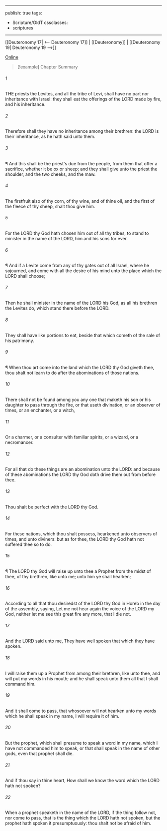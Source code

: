 

---
publish: true
tags:
  - Scripture/OldT
cssclasses:
  - scriptures
---
[[Deuteronomy 17| <-- Deuteronomy 17]] | [[Deuteronomy]] | [[Deuteronomy 19| Deuteronomy 19 -->]]

[Online](https://churchofjesuschrist.org/study/scriptures/ot/deut/18?lang=eng)

>[!example] Chapter Summary
>
###### 1
THE priests the Levites, and all the tribe of Levi, shall have no part nor inheritance with Israel: they shall eat the offerings of the LORD made by fire, and his inheritance.
###### 2
Therefore shall they have no inheritance among their brethren: the LORD is their inheritance, as he hath said unto them.
###### 3
¶ And this shall be the priest's due from the people, from them that offer a sacrifice, whether it be ox or sheep; and they shall give unto the priest the shoulder, and the two cheeks, and the maw.
###### 4
The firstfruit also of thy corn, of thy wine, and of thine oil, and the first of the fleece of thy sheep, shalt thou give him.
###### 5
For the LORD thy God hath chosen him out of all thy tribes, to stand to minister in the name of the LORD, him and his sons for ever.
###### 6
¶ And if a Levite come from any of thy gates out of all Israel, where he sojourned, and come with all the desire of his mind unto the place which the LORD shall choose;
###### 7
Then he shall minister in the name of the LORD his God, as all his brethren the Levites do, which stand there before the LORD.
###### 8
They shall have like portions to eat, beside that which cometh of the sale of his patrimony.
###### 9
¶ When thou art come into the land which the LORD thy God giveth thee, thou shalt not learn to do after the abominations of those nations.
###### 10
There shall not be found among you any one that maketh his son or his daughter to pass through the fire, or that useth divination, or an observer of times, or an enchanter, or a witch,
###### 11
Or a charmer, or a consulter with familiar spirits, or a wizard, or a necromancer.
###### 12
For all that do these things are an abomination unto the LORD: and because of these abominations the LORD thy God doth drive them out from before thee.
###### 13
Thou shalt be perfect with the LORD thy God.
###### 14
For these nations, which thou shalt possess, hearkened unto observers of times, and unto diviners: but as for thee, the LORD thy God hath not suffered thee so to do.
###### 15
¶ The LORD thy God will raise up unto thee a Prophet from the midst of thee, of thy brethren, like unto me; unto him ye shall hearken;
###### 16
According to all that thou desiredst of the LORD thy God in Horeb in the day of the assembly, saying, Let me not hear again the voice of the LORD my God, neither let me see this great fire any more, that I die not.
###### 17
And the LORD said unto me, They have well spoken that which they have spoken.
###### 18
I will raise them up a Prophet from among their brethren, like unto thee, and will put my words in his mouth; and he shall speak unto them all that I shall command him.
###### 19
And it shall come to pass, that whosoever will not hearken unto my words which he shall speak in my name, I will require it of him.
###### 20
But the prophet, which shall presume to speak a word in my name, which I have not commanded him to speak, or that shall speak in the name of other gods, even that prophet shall die.
###### 21
And if thou say in thine heart, How shall we know the word which the LORD hath not spoken?
###### 22
When a prophet speaketh in the name of the LORD, if the thing follow not, nor come to pass, that is the thing which the LORD hath not spoken, but the prophet hath spoken it presumptuously: thou shalt not be afraid of him.



